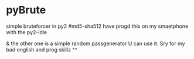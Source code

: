 # pyBrute
simple bruteforcer in py2 #md5-sha512 
have progd this on my smaetphone with the py2-idle

& the other one is a simple random passgenerator 
U can use it. Sry for my bad english and prog skillz ^^
